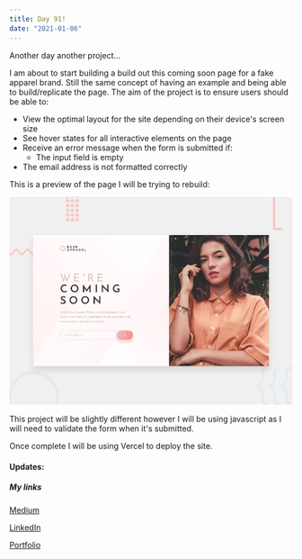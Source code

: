 ```yaml
---
title: Day 91!
date: "2021-01-06"
---
```

Another day another project...

I am  about to start building a  build out this coming soon page  for a fake apparel brand. Still the same concept of having an example and being able to build/replicate the page.
The aim of the project is to ensure users should be able to:

- View the optimal layout for the site depending on their device's screen size
- See hover states for all interactive elements on the page
- Receive an error message when the form is submitted if:
  - The input field is empty
- The email address is not formatted correctly



This is a preview of the page I will be trying to rebuild: 

![Preview](./preview.jpg)

This project will be slightly different however I will be using javascript as I will need to validate the form when it's submitted.

Once complete I will be using Vercel to deploy the site.

#### Updates:


##### My links 
[Medium](https://medium.com/@kalemajoanna)

[LinkedIn](https://www.linkedin.com/in/joanna-e-kalema-a5a5b4136/)

[Portfolio](https://joannathedeveloper.netlify.app/)

